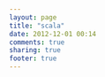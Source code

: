 ```yaml
---
layout: page
title: "scala"
date: 2012-12-01 00:14
comments: true
sharing: true
footer: true
---
```

